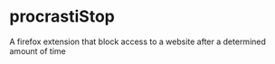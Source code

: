 # procrastiStop
A firefox extension that block access to a website after a determined amount of time

